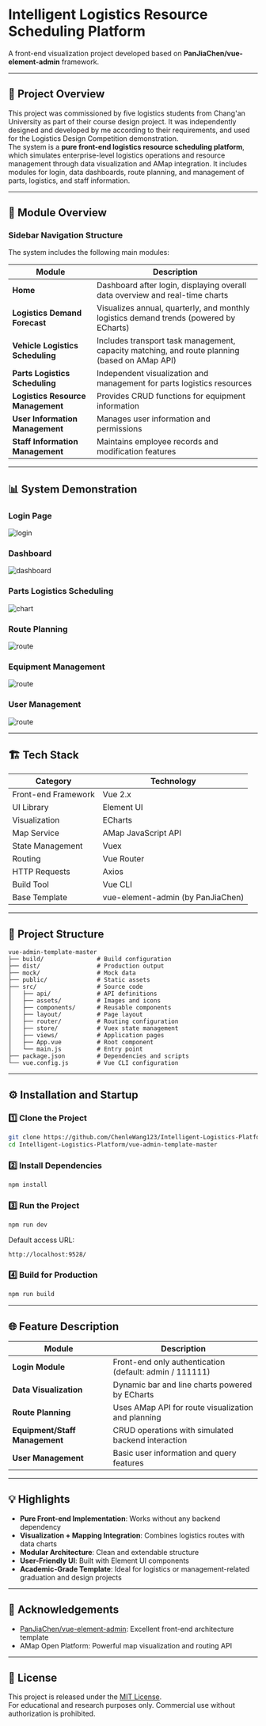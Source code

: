 # Intelligent Logistics Resource Scheduling Platform

A front-end visualization project developed based on **PanJiaChen/vue-element-admin** framework.

---

## 🚀 Project Overview
This project was commissioned by five logistics students from Chang'an University as part of their course design project. It was independently designed and developed by me according to their requirements, and used for the Logistics Design Competition demonstration.  
The system is a **pure front-end logistics resource scheduling platform**, which simulates enterprise-level logistics operations and resource management through data visualization and AMap integration. It includes modules for login, data dashboards, route planning, and management of parts, logistics, and staff information.

---

## 🧩 Module Overview

### Sidebar Navigation Structure
The system includes the following main modules:

| Module | Description |
|-----------|-------------|
| **Home** | Dashboard after login, displaying overall data overview and real-time charts |
| **Logistics Demand Forecast** | Visualizes annual, quarterly, and monthly logistics demand trends (powered by ECharts) |
| **Vehicle Logistics Scheduling** | Includes transport task management, capacity matching, and route planning (based on AMap API) |
| **Parts Logistics Scheduling** | Independent visualization and management for parts logistics resources |
| **Logistics Resource Management** | Provides CRUD functions for equipment information |
| **User Information Management** | Manages user information and permissions |
| **Staff Information Management** | Maintains employee records and modification features |

---

## 📊 System Demonstration

### Login Page
![login](images/login.png)

### Dashboard
![dashboard](images/dashboard.png)

### Parts Logistics Scheduling
![chart](images/scheduling.png)

### Route Planning
![route](images/amap.png)

### Equipment Management
![route](images/equipment.png)

### User Management
![route](images/user.png)

---

## 🏗️ Tech Stack

| Category | Technology |
|-----------|-------------|
| Front-end Framework | Vue 2.x |
| UI Library | Element UI |
| Visualization | ECharts |
| Map Service | AMap JavaScript API |
| State Management | Vuex |
| Routing | Vue Router |
| HTTP Requests | Axios |
| Build Tool | Vue CLI |
| Base Template | vue-element-admin (by PanJiaChen) |

---

## 📂 Project Structure

```
vue-admin-template-master
├── build/               # Build configuration
├── dist/                # Production output
├── mock/                # Mock data
├── public/              # Static assets
├── src/                 # Source code
│   ├── api/             # API definitions
│   ├── assets/          # Images and icons
│   ├── components/      # Reusable components
│   ├── layout/          # Page layout
│   ├── router/          # Routing configuration
│   ├── store/           # Vuex state management
│   ├── views/           # Application pages
│   ├── App.vue          # Root component
│   └── main.js          # Entry point
├── package.json         # Dependencies and scripts
└── vue.config.js        # Vue CLI configuration
```

---

## ⚙️ Installation and Startup

### 1️⃣ Clone the Project
```bash
git clone https://github.com/ChenleWang123/Intelligent-Logistics-Platform.git
cd Intelligent-Logistics-Platform/vue-admin-template-master
```

### 2️⃣ Install Dependencies
```bash
npm install
```

### 3️⃣ Run the Project
```bash
npm run dev
```
Default access URL:
```
http://localhost:9528/
```

### 4️⃣ Build for Production
```bash
npm run build
```

---

## 🌐 Feature Description

| Module | Description |
|---------|-------------|
| **Login Module** | Front-end only authentication (default: admin / 111111) |
| **Data Visualization** | Dynamic bar and line charts powered by ECharts |
| **Route Planning** | Uses AMap API for route visualization and planning |
| **Equipment/Staff Management** | CRUD operations with simulated backend interaction |
| **User Management** | Basic user information and query features |

---

## 💡 Highlights

- **Pure Front-end Implementation**: Works without any backend dependency
- **Visualization + Mapping Integration**: Combines logistics routes with data charts
- **Modular Architecture**: Clean and extendable structure
- **User-Friendly UI**: Built with Element UI components
- **Academic-Grade Template**: Ideal for logistics or management-related graduation and design projects

---

## 📜 Acknowledgements

- [PanJiaChen/vue-element-admin](https://github.com/PanJiaChen/vue-element-admin): Excellent front-end architecture template
- AMap Open Platform: Powerful map visualization and routing API

---

## 🪪 License

This project is released under the [MIT License](./LICENSE).  
For educational and research purposes only. Commercial use without authorization is prohibited.
